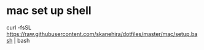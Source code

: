 # mac set up shell
curl -fsSL https://raw.githubusercontent.com/skanehira/dotfiles/master/mac/setup.bash | bash

